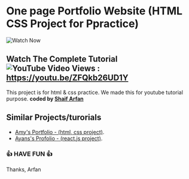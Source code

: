 # One page Portfolio Website (HTML CSS Project for Ppractice)
![Watch Now](./img/Design.jpg)
## Watch The Complete Tutorial ![YouTube Video Views](https://img.shields.io/youtube/views/ZFQkb26UD1Y?style=social) : https://youtu.be/ZFQkb26UD1Y   


This project is for html &amp; css practice. We made this for youtube tutorial purpose.
<b>coded by [Shaif Arfan](https://github.com/shaifarfan)</b>


## Similar Projects/turorials

 - [Amy's Portfolio - (html, css project)](https://github.com/ShaifArfan/AMYs-Portfolio).
 - [Ayans's Profolio - (react.js project)](https://github.com/ShaifArfan/AYANs-portfolio).
  

### 👍 HAVE FUN 👍
Thanks, Arfan


